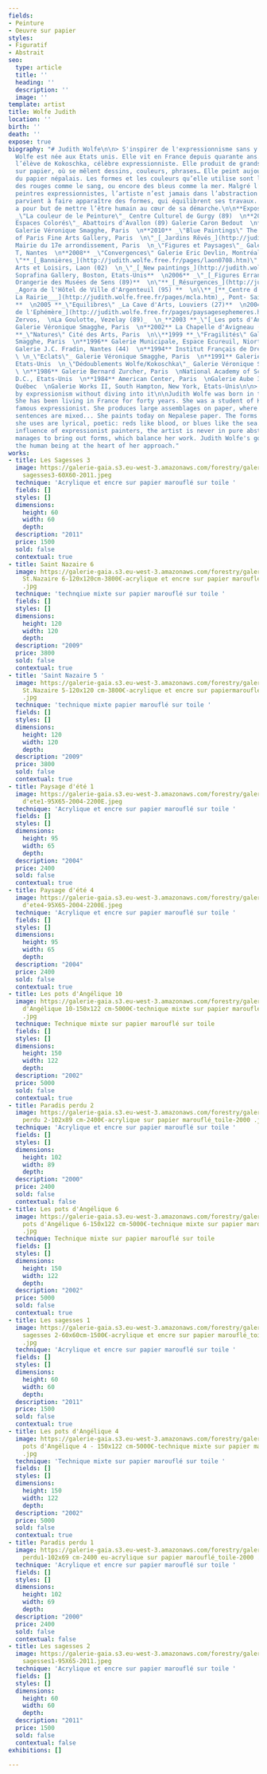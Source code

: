 ```yaml
---
fields:
- Peinture
- Oeuvre sur papier
styles:
- Figuratif
- Abstrait
seo:
  type: article
  title: ''
  heading: ''
  description: ''
  image: ''
template: artist
title: Wolfe Judith
location: ''
birth: ''
death: ''
expose: true
biography: "# Judith Wolfe\n\n> S'inspirer de l'expressionnisme sans y plonger\n\nJudith
  Wolfe est née aux Etats unis. Elle vit en France depuis quarante ans. Elle a été
  l’élève de Kokoschka, célèbre expressionniste. Elle produit de grands assemblages
  sur papier, où se mêlent dessins, couleurs, phrases… Elle peint aujourd’hui sur
  du papier népalais. Les formes et les couleurs qu’elle utilise sont lyriques, poétiques :
  des rouges comme le sang, ou encore des bleus comme la mer. Malgré l’influence des
  peintres expressionnistes, l’artiste n’est jamais dans l’abstraction pure. Elle
  parvient à faire apparaître des formes, qui équilibrent ses travaux. Judith Wolfe
  a pour but de mettre l’être humain au cœur de sa démarche.\n\n**Expositions :**\n\n**2014**
  _\"La couleur de le Peinture\"_ Centre Culturel de Gurgy (89)  \n**2012** _\"Grands
  Espaces Colorés\"_ Abattoirs d'Avallon (89) Galerie Caron Bedout  \n**2011** _\"Cheminements\"_
  Galerie Véronique Smagghe, Paris  \n**2010** _\"Blue Paintings\" The American University
  of Paris Fine Arts Gallery, Paris  \n\"_[_Jardins Rêvés_](http://judith.wolfe.free.fr/pages/mairie17e.htm)\"
  Mairie du 17e arrondissement, Paris  \n_\"Figures et Paysages\"_ Galerie du Grand
  T, Nantes  \n**2008** _\"Convergences\" Galerie Eric Devlin, Montréal, Canada  \n**2007
  \"**_[_Bannières_](http://judith.wolfe.free.fr/pages/laon0708.htm)\" Maison des
  Arts et Loisirs, Laon (02)  \n_\"_[_New paintings_](http://judith.wolfe.free.fr/pages/boston07.htm)_\"_
  Soprafina Gallery, Boston, Etats-Unis**  \n2006** _\"_[_Figures Errantes_](http://judith.wolfe.free.fr/pages/expo_sens_1106.htm)_\"
  Orangerie des Musées de Sens (89)**  \n\"**_[_Résurgences_](http://judith.wolfe.free.fr/pages/argenteuil.htm)\"
  _Agora de l'Hôtel de Ville d'Argenteuil (95) **  \n\\**_[**_Centre d'Art Contemporain
  La Rairie___](http://judith.wolfe.free.fr/pages/mcla.htm)_, Pont- Saint-Martin (44)
  **  \n2005 **_\"Equilibres\" _La Cave d'Arts, Louviers (27)**  \n2004 **_\"[_Paysages
  de l'Ephémère_](http://judith.wolfe.free.fr/pages/paysagesephemeres.htm)_\"_ Association-Fondation
  Zervos,  \nLa Goulotte, Vezelay (89)_  \n_**2003 **_\"[_Les pots d'Angélique_](http://judith.wolfe.free.fr/pages/lespotsangelique.htm)\"_
  Galerie Véronique Smagghe, Paris  \n**2002** La Chapelle d'Avigneau (89)  \n\\**2000
  **_\"Natures\" Cité des Arts, Paris  \n\\**1999 **_\"Fragilités\" Galerie Véronique
  Smagghe, Paris  \n**1996** Galerie Municipale, Espace Ecureuil, Niort (89)  \n**1995**
  Galerie J.C. Fradin, Nantes (44)  \n**1994** Institut Français de Dresde, Allemagne
  \ \n_\"Eclats\"_ Galerie Véronique Smagghe, Paris  \n**1991** Galerie Posner, Milwaukee,
  Etats-Unis  \n_\"Dédoublements Wolfe/Kokoschka\"_ Galerie Véronique Smagghe, Paris
  \ \n**1986** Galerie Bernard Zurcher, Paris  \nNational Academy of Science, Washington
  D.C., Etats-Unis  \n**1984** American Center, Paris  \nGalerie Aube 3935, Montréal,
  Québec  \nGalerie Works II, South Hampton, New York, Etats-Unis\n\n> Being inspired
  by expressionism without diving into it\n\nJudith Wolfe was born in the United States.
  She has been living in France for forty years. She was a student of Kokoschka, a
  famous expressionist. She produces large assemblages on paper, where drawings, colors,
  sentences are mixed... She paints today on Nepalese paper. The forms and colors
  she uses are lyrical, poetic: reds like blood, or blues like the sea. Despite the
  influence of expressionist painters, the artist is never in pure abstraction. She
  manages to bring out forms, which balance her work. Judith Wolfe's goal is to put
  the human being at the heart of her approach."
works:
- title: Les Sagesses 3
  image: https://galerie-gaia.s3.eu-west-3.amazonaws.com/forestry/galerie-gaia-elisabeth-wadecki-les
    sagesses3-60X60-2011.jpeg
  technique: 'Acrylique et encre sur papier marouflé sur toile '
  fields: []
  styles: []
  dimensions:
    height: 60
    width: 60
    depth: 
  description: "2011"
  price: 1500
  sold: false
  contextual: true
- title: Saint Nazaire 6
  image: https://galerie-gaia.s3.eu-west-3.amazonaws.com/forestry/galerie-gaia-judith-wolfe-Marine
    St.Nazaire 6-120x120cm-3800€-acrylique et encre sur papier marouflé_toile-2009
    .jpg
  technique: 'technqiue mixte sur papier marouflé sur toile '
  fields: []
  styles: []
  dimensions:
    height: 120
    width: 120
    depth: 
  description: "2009"
  price: 3800
  sold: false
  contextual: true
- title: 'Saint Nazaire 5 '
  image: https://galerie-gaia.s3.eu-west-3.amazonaws.com/forestry/galerie-gaia-judith-wolfe-Marine
    St.Nazaire 5-120x120 cm-3800€-acrylique et encre sur papiermarouflé_toile-2009
    .jpg
  technique: 'technique mixte papier marouflé sur toile '
  fields: []
  styles: []
  dimensions:
    height: 120
    width: 120
    depth: 
  description: "2009"
  price: 3800
  sold: false
  contextual: true
- title: Paysage d'été 1
  image: https://galerie-gaia.s3.eu-west-3.amazonaws.com/forestry/galerie-gaia-judith-wolfe-paysages
    d'ete1-95X65-2004-2200E.jpeg
  technique: 'Acrylique et encre sur papier marouflé sur toile '
  fields: []
  styles: []
  dimensions:
    height: 95
    width: 65
    depth: 
  description: "2004"
  price: 2400
  sold: false
  contextual: true
- title: Paysage d'été 4
  image: https://galerie-gaia.s3.eu-west-3.amazonaws.com/forestry/galerie-gaia-judith-wolfe-paysages
    d'ete4-95X65-2004-2200E.jpeg
  technique: 'Acrylique et encre sur papier marouflé sur toile '
  fields: []
  styles: []
  dimensions:
    height: 95
    width: 65
    depth: 
  description: "2004"
  price: 2400
  sold: false
  contextual: true
- title: Les pots d'Angélique 10
  image: https://galerie-gaia.s3.eu-west-3.amazonaws.com/forestry/galerie-gaia-judith-wolfe-Lespots
    d'Angélique 10-150x122 cm-5000€-technique mixte sur papier marouflé_toile-2002
    .jpg
  technique: Technique mixte sur papier marouflé sur toile
  fields: []
  styles: []
  dimensions:
    height: 150
    width: 122
    depth: 
  description: "2002"
  price: 5000
  sold: false
  contextual: true
- title: Paradis perdu 2
  image: https://galerie-gaia.s3.eu-west-3.amazonaws.com/forestry/galerie-gaia-judith-wolfe-Paradis
    perdu 2-102x89 cm-2400€-acrylique sur papier marouflé_toile-2000 .jpg
  technique: 'Acrylique et encre sur papier marouflé sur toile '
  fields: []
  styles: []
  dimensions:
    height: 102
    width: 89
    depth: 
  description: "2000"
  price: 2400
  sold: false
  contextual: false
- title: Les pots d'Angélique 6
  image: https://galerie-gaia.s3.eu-west-3.amazonaws.com/forestry/galerie-gaia-judith-wolfe-Les
    pots d'Angélique 6-150x122 cm-5000€-technique mixte sur papier marouflé_toile-2002
    .jpg
  technique: Technique mixte sur papier marouflé sur toile
  fields: []
  styles: []
  dimensions:
    height: 150
    width: 122
    depth: 
  description: "2002"
  price: 5000
  sold: false
  contextual: true
- title: Les sagesses 1
  image: https://galerie-gaia.s3.eu-west-3.amazonaws.com/forestry/galerie-gaia-judith-wolfe-Les
    sagesses 2-60x60cm-1500€-acrylique et encre sur papier marouflé_toile-2011-jpg
    .jpg
  technique: 'Acrylique et encre sur papier marouflé sur toile '
  fields: []
  styles: []
  dimensions:
    height: 60
    width: 60
    depth: 
  description: "2011"
  price: 1500
  sold: false
  contextual: true
- title: Les pots d'Angélique 4
  image: https://galerie-gaia.s3.eu-west-3.amazonaws.com/forestry/galerie-gaia-judith-wolfe-Les
    pots d'Angélique 4 - 150x122 cm-5000€-technique mixte sur papier marouflé_toile-2002
    .jpg
  technique: 'Technique mixte sur papier marouflé sur toile '
  fields: []
  styles: []
  dimensions:
    height: 150
    width: 122
    depth: 
  description: "2002"
  price: 5000
  sold: false
  contextual: true
- title: Paradis perdu 1
  image: https://galerie-gaia.s3.eu-west-3.amazonaws.com/forestry/galerie-gaia-judith-wolfe-Paradis
    perdu1-102x69 cm-2400 eu-acrylique sur papier marouflé_toile-2000 .jpg-.jpg
  technique: 'Acrylique et encre sur papier marouflé sur toile '
  fields: []
  styles: []
  dimensions:
    height: 102
    width: 69
    depth: 
  description: "2000"
  price: 2400
  sold: false
  contextual: false
- title: Les sagesses 2
  image: https://galerie-gaia.s3.eu-west-3.amazonaws.com/forestry/galerie-gaia-elisabeth-wadecki-les
    sagesses1-95X65-2011.jpeg
  technique: 'Acrylique et encre sur papier marouflé sur toile '
  fields: []
  styles: []
  dimensions:
    height: 60
    width: 60
    depth: 
  description: "2011"
  price: 1500
  sold: false
  contextual: false
exhibitions: []

---
```

